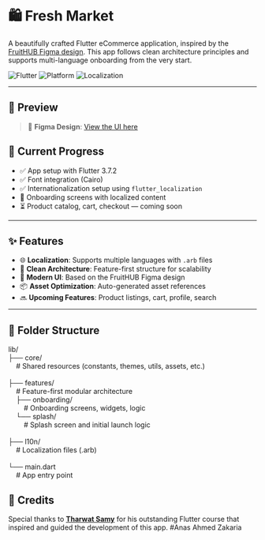 # 🛍️ Fresh Market

A beautifully crafted Flutter eCommerce application, inspired by the [FruitHUB Figma design](https://www.figma.com/design/oWaxzgl17Hgn50ihv1dM8I/FruitHUB-app?node-id=0-1&p=f&t=sVIo94VT5dVC298d-0). This app follows clean architecture principles and supports multi-language onboarding from the very start.

![Flutter](https://img.shields.io/badge/Flutter-3.7.2-blue.svg)
![Platform](https://img.shields.io/badge/Platform-Android%20%7C%20iOS-green)
![Localization](https://img.shields.io/badge/Localization-Supported-yellow)

---

## 📲 Preview

> 🎨 **Figma Design**: [View the UI here](https://www.figma.com/design/oWaxzgl17Hgn50ihv1dM8I/FruitHUB-app?node-id=0-1&p=f&t=sVIo94VT5dVC298d-0)

## 🚧 Current Progress

- ✅ App setup with Flutter 3.7.2
- ✅ Font integration (Cairo)
- ✅ Internationalization setup using `flutter_localization`
- 🚧 Onboarding screens with localized content
- ⏳ Product catalog, cart, checkout — coming soon

---

## ✨ Features

- 🌐 **Localization**: Supports multiple languages with `.arb` files
- 🧱 **Clean Architecture**: Feature-first structure for scalability
- 🎨 **Modern UI**: Based on the FruitHUB Figma design
- 📦 **Asset Optimization**: Auto-generated asset references
- 🔜 **Upcoming Features**: Product listings, cart, profile, search

---

## 📁 Folder Structure

lib/<br> ├── core/ <br>     # Shared resources (constants, themes, utils, assets, etc.)<br> <br> ├── features/ <br>     # Feature-first modular architecture<br>     ├── onboarding/ <br>         # Onboarding screens, widgets, logic<br>     └── splash/ <br>         # Splash screen and initial launch logic<br> <br> ├── l10n/ <br>     # Localization files (.arb)<br> <br> └── main.dart <br>     # App entry point<br>


## 🙏 Credits

Special thanks to **[Tharwat Samy](https://www.facebook.com/tharwat.samy.9)** for his outstanding Flutter course that inspired and guided the development of this app.
#Anas Ahmed Zakaria
